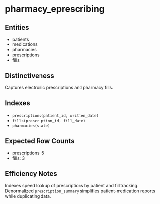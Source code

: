 # pharmacy_eprescribing

## Entities
- patients
- medications
- pharmacies
- prescriptions
- fills

## Distinctiveness
Captures electronic prescriptions and pharmacy fills.

## Indexes
- `prescriptions(patient_id, written_date)`
- `fills(prescription_id, fill_date)`
- `pharmacies(state)`

## Expected Row Counts
- prescriptions: 5
- fills: 3

## Efficiency Notes
Indexes speed lookup of prescriptions by patient and fill tracking. Denormalized `prescription_summary` simplifies patient-medication reports while duplicating data.
